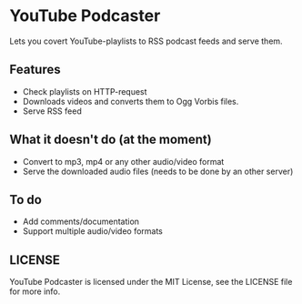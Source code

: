 # YouTube Podcaster
Lets you covert YouTube-playlists to RSS podcast feeds and serve them.

## Features
* Check playlists on HTTP-request
* Downloads videos and converts them to Ogg Vorbis files.
* Serve RSS feed

## What it doesn't do (at the moment)
* Convert to mp3, mp4 or any other audio/video format
* Serve the downloaded audio files (needs to be done by an other server)

## To do
* Add comments/documentation
* Support multiple audio/video formats

## LICENSE
YouTube Podcaster is licensed under the MIT License, see the LICENSE file for more info.
